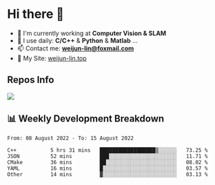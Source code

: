 # Hi there 👋

<!--
**Weijun-Lin/Weijun-Lin** is a ✨ _special_ ✨ repository because its `README.md` (this file) appears on your GitHub profile.

Here are some ideas to get you started:

- 🔭 I’m currently working on ...
- 🌱 I’m currently learning ...
- 👯 I’m looking to collaborate on ...
- 🤔 I’m looking for help with ...
- 💬 Ask me about ...
- 📫 How to reach me: ...
- 😄 Pronouns: ...
- ⚡ Fun fact: ...
-->

- 🏢 I'm currently working at **Computer Vision & SLAM**
- 🚀 I use daily: **C/C++** & **Python** & **Matlab** ...
- 📫 Contact me: **weijun-lin@foxmail.com**
- 🔗 My Site: [weijun-lin.top](https://weijun-lin.top/p)

  

## Repos Info
![](https://github-readme-stats.vercel.app/api?username=Weijun-Lin&theme=cobalt)

## 📊 Weekly Development Breakdown

<!--START_SECTION:waka-->

```text
From: 08 August 2022 - To: 15 August 2022

C++           5 hrs 31 mins   ██████████████████▒░░░░░░   73.25 %
JSON          52 mins         ███░░░░░░░░░░░░░░░░░░░░░░   11.71 %
CMake         36 mins         ██░░░░░░░░░░░░░░░░░░░░░░░   08.02 %
YAML          16 mins         █░░░░░░░░░░░░░░░░░░░░░░░░   03.57 %
Other         14 mins         ▓░░░░░░░░░░░░░░░░░░░░░░░░   03.13 %
```

<!--END_SECTION:waka-->
